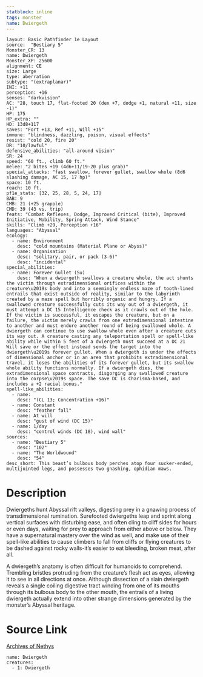 ```yaml
---
statblock: inline
tags: monster
name: Dwiergeth
---
```

```statblock
layout: Basic Pathfinder 1e Layout
source:  "Bestiary 5"
Monster_CR: 13
name: Dwiergeth
Monster_XP: 25600
alignment: CE
size: Large
type: aberration
subtype: "(extraplanar)"
INI: +11
perception: +16
senses: "darkvision"
AC: "28, touch 17, flat-footed 20 (dex +7, dodge +1, natural +11, size -1)"
HP: 175
HP_extra: ""
HD: 13d8+117
saves: "Fort +13, Ref +11, Will +15"
immune: "blindness, dazzling, poison, visual effects"
resist: "cold 20, fire 20"
DR: "10/lawful"
defensive_abilities: "all-around vision"
SR: 24
speed: "60 ft., climb 60 ft."
melee: "2 bites +19 (4d6+11/19-20 plus grab)"
special_attacks: "fast swallow, forever gullet, swallow whole (8d6 slashing damage, AC 15, 17 hp)"
space: 10 ft.
reach: 10 ft.
pf1e_stats: [32, 25, 28, 5, 24, 17]
BAB: 9
CMB: 21 (+25 grapple)
CMD: 39 (43 vs. trip)
feats: "Combat Reflexes, Dodge, Improved Critical (bite), Improved Initiative, Mobility, Spring Attack, Wind Stance"
skills: "Climb +29, Perception +16"
languages: "Abyssal"
ecology:
  - name: Environment
    desc: "cold mountains (Material Plane or Abyss)"
  - name: Organisation
    desc: "solitary, pair, or pack (3-6)"
    desc: "incidental"
special_abilities:
  - name: Forever Gullet (Su)
    desc: "When a dwiergeth swallows a creature whole, the act shunts the victim through extradimensional orifices within the creature\u2019s body and into a seemingly endless maze of tooth-lined entrails that exist outside of reality, similar to the labyrinth created by a maze spell but horribly organic and hungry. If a swallowed creature successfully cuts its way out of a dwiergeth, it must attempt a DC 15 Intelligence check as it crawls out of the hole. If the victim is successful, it escapes the creature, but on a failure, the victim merely crawls from one extradimensional intestine to another and must endure another round of being swallowed whole. A dwiergeth can continue to use swallow whole even after a creature cuts its way out. A creature casting any teleportation spell or spell-like ability while within 5 feet of a dwiergeth must succeed at a DC 21 Will save or the effect instead sends the target into the dwiergeth\u2019s forever gullet. When a dwiergeth is under the effects of dimensional anchor or in an area that prohibits extradimensional travel, it loses the abilities of its forever gullet, but its swallow whole ability functions normally. If a dwiergeth dies, the extradimensional space contracts, disgorging any swallowed creature into the corpse\u2019s space. The save DC is Charisma-based, and includes a +2 racial bonus."
spell-like_abilities:
  - name:
    desc: "(CL 13; Concentration +16)"
  - name: Constant
    desc: "feather fall"
  - name: At will
    desc: "gust of wind (DC 15)"
  - name: 1/day
    desc: "control winds (DC 18), wind wall"
sources:
  - name: "Bestiary 5"
    desc: "102"
  - name: "The Worldwound"
    desc: "54"
desc_short: This beast’s bulbous body perches atop four sucker-ended, multijointed legs, and possesses two gnashing, ophidian maws.
```
# Description
Dwiergeths hunt Abyssal rift valleys, digesting prey in a gnawing process of transdimensional rumination. Surefooted dwiergeths leap and sprint along vertical surfaces with disturbing ease, and often cling to cliff sides for hours or even days, waiting for prey to approach from either above or below. They have a supernatural mastery over the wind as well, and make use of their spell-like abilities to cause climbers to fall from cliffs or flying creatures to be dashed against rocky walls-it’s easier to eat bleeding, broken meat, after all.

 A dwiergeth’s anatomy is often difficult for humanoids to comprehend. Trembling bristles protruding from the creature’s flesh act as eyes, allowing it to see in all directions at once. Although dissection of a slain dwiergeth reveals a single coiling digestive tract winding from one of its mouths through its bulbous body to the other mouth, the entrails of a living dwiergeth actually extend into other strange dimensions generated by the monster’s Abyssal heritage.
# Source Link
[Archives of Nethys](https://aonprd.com/MonsterDisplay.aspx?ItemName=Dwiergeth)
```encounter-table
name: Dwiergeth
creatures:
  - 1: Dwiergeth
```
